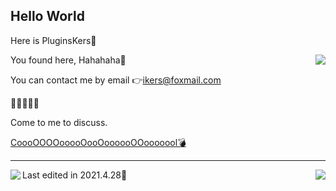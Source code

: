 ## Hello World ##

Here is PluginsKers👋

<img align="right" src="https://github-readme-stats.vercel.app/api?username=PluginsKers&show_icons=true&icon_color=CE1D2D&text_color=718096&bg_color=ffffff&hide_title=true" />
You found here, Hahahaha🧐

You can contact me by email 👉ikers@foxmail.com

📗📘📙📓📒

Come to me to discuss.

[CoooOOOOooooOooOoooooOOooooool💣](https://www.52craft.cc/)

------

<img align="left" src="https://github-readme-stats.vercel.app/api/top-langs/?username=PluginsKers&layout=compact" />
<img align="right" src="https://github-readme-stats.vercel.app/api/pin/?username=PluginsKers&repo=NeteaseCloudMusicWall" />
<p>Last edited in 2021.4.28🔆</p>
